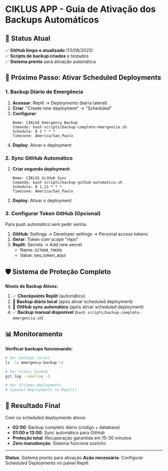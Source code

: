 # CIKLUS APP - Guia de Ativação dos Backups Automáticos

## 🎯 Status Atual
✅ **GitHub limpo e atualizado** (13/08/2025)  
✅ **Scripts de backup criados** e testados  
✅ **Sistema pronto** para ativação automática  

## 🚀 Próximo Passo: Ativar Scheduled Deployments

### **1. Backup Diário de Emergência**
1. **Acessar**: Replit → Deployments (barra lateral)
2. **Criar**: "Create new deployment" → "Scheduled"
3. **Configurar**:
   ```
   Nome: CIKLUS Emergency Backup
   Comando: bash scripts/backup-completo-emergencia.sh
   Schedule: 0 2 * * *
   Timezone: America/Sao_Paulo
   ```
4. **Deploy**: Ativar o deployment

### **2. Sync GitHub Automático**
1. **Criar segundo deployment**:
   ```
   Nome: CIKLUS GitHub Sync
   Comando: bash scripts/backup-github-automatico.sh
   Schedule: 0 1,13 * * *
   Timezone: America/Sao_Paulo
   ```
2. **Deploy**: Ativar o deployment

### **3. Configurar Token GitHub (Opcional)**
Para push automático sem pedir senha:
1. **GitHub**: Settings → Developer settings → Personal access tokens
2. **Gerar**: Token com scope "repo"
3. **Replit**: Secrets → Add new secret
   - Name: `GITHUB_TOKEN`
   - Value: seu_token_aqui

## 🛡️ Sistema de Proteção Completo

**Níveis de Backup Ativos:**
1. ✅ **Checkpoints Replit** (automático)
2. 🔄 **Backup diário local** (após ativar scheduled deployment)
3. 🔄 **GitHub sync automático** (após ativar scheduled deployment)
4. ✅ **Backup manual disponível** (`bash scripts/backup-completo-emergencia.sh`)

## 📊 Monitoramento

**Verificar backups funcionando:**
```bash
# Ver backups locais
ls -la emergency-backup-*/

# Ver status GitHub
git log --oneline -5

# Ver últimos deployments
# (painel Deployments no Replit)
```

## 🎯 Resultado Final

Com os scheduled deployments ativos:
- **02:00**: Backup completo diário (código + database)
- **01:00 e 13:00**: Sync automático para GitHub
- **Proteção total**: Recuperação garantida em 15-30 minutos
- **Zero manutenção**: Sistema funciona sozinho

---
**Status**: Sistema pronto para ativação
**Ação necessária**: Configurar Scheduled Deployments no painel Replit